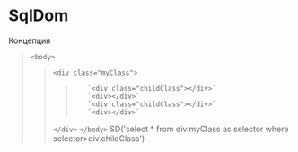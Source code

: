 # SqlDom

Концепция

>`<body>`
>>    `<div class="myClass">`
>>>        `<div class="childClass"></div>`    
>>>        `<div></div>`
>>>        `<div class="childClass"></div>`    
>>>        `<div></div>`
>>    `</div>`
>`</body>`
SD('select * from div.myClass as selector
where selector>div.childClass')
